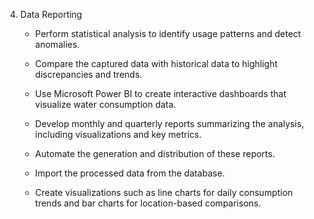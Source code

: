 4. Data Reporting
   - Perform statistical analysis to identify usage patterns and detect anomalies.
   - Compare the captured data with historical data to highlight discrepancies and trends.
   - Use Microsoft Power BI to create interactive dashboards that visualize water consumption data.
   - Develop monthly and quarterly reports summarizing the analysis, including visualizations and key metrics.
   - Automate the generation and distribution of these reports.

   - Import the processed data from the database.
   - Create visualizations such as line charts for daily consumption trends and bar charts for location-based comparisons.
